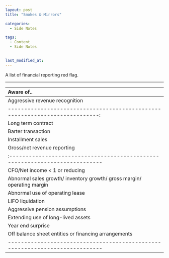 ```yaml
---
layout: post
title: "Smokes & Mirrors"

categories:
  - Side Notes

tags:
  - Content
  - Side Notes
  

last_modified_at: 
---
```


<p class="message">
  <span class="padded-dropcap">A</span> list of financial reporting red flag.  
</p>

---

| Aware of..                                                                 |
|:---------------------------------------------------------------------------|
| Aggressive revenue recognition                                             |
|---------------------------------------------------------------------------:|
| Long term contract                                                         |
| Barter transaction                                                         |
| Installment sales                                                          |  
| Gross/net revenue reporting                                                |
|:---------------------------------------------------------------------------|
| CFO/Net income < 1 or reducing                                             |
| Abnormal sales growth/ inventory growth/ gross margin/ operating margin    |
| Abnormal use of operating lease                                            |
| LIFO liquidation                                                           |
| Aggressive pension assumptions                                             |
| Extending use of long-lived assets                                         |
| Year end surprise                                                          |
| Off balance sheet entities or financing arrangements                       |
|----------------------------------------------------------------------------|

